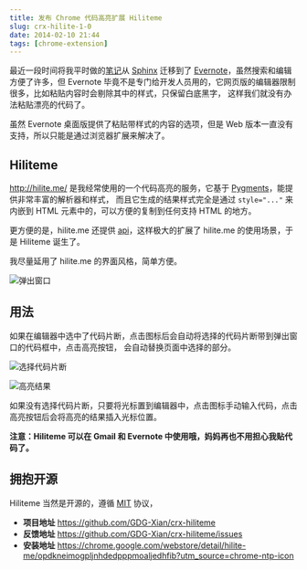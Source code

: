 ```yaml
---
title: 发布 Chrome 代码高亮扩展 Hiliteme
slug: crx-hilite-1-0
date: 2014-02-10 21:44
tags: [chrome-extension]
---
```


最近一段时间将我平时做的[笔记][1]从 [Sphinx] 迁移到了 [Evernote]，虽然搜索和编辑方便了许多，但 Evernote
毕竟不是专门给开发人员用的，它网页版的编辑器限制很多，比如粘贴内容时会剔除其中的样式，只保留白底黑字，
这样我们就没有办法粘贴漂亮的代码了。

虽然 Evernote 桌面版提供了粘贴带样式的内容的选项，但是 Web 版本一直没有支持，所以只能是通过浏览器扩展来解决了。

## Hiliteme

<http://hilite.me/> 是我经常使用的一个代码高亮的服务，它基于 [Pygments]，能提供非常丰富的解析器和样式，
而且它生成的结果样式完全是通过 `style="..."` 来内嵌到 HTML 元素中的，可以方便的复制到任何支持 HTML 的地方。

更方便的是，hilite.me 还提供 [api]，这样极大的扩展了 hilite.me 的使用场景，于是 Hiliteme 诞生了。

我尽量延用了 hilite.me 的界面风格，简单方便。

![弹出窗口](http://pic.yupoo.com/greatghoul_v/DwLsGoVA/VYkRf.png)

## 用法

如果在编辑器中选中了代码片断，点击图标后会自动将选择的代码片断带到弹出窗口的代码框中，点击高亮按钮，
会自动替换页面中选择的部分。

![选择代码片断](http://pic.yupoo.com/greatghoul_v/DwLsGOKn/FvxqB.png)

![高亮结果](http://pic.yupoo.com/greatghoul_v/DwLsFbUd/L2VfK.png)

如果没有选择代码片断，只要将光标置到编辑器中，点击图标手动输入代码，点击高亮按钮后会将高亮的结果插入光标位置。

**注意：Hiliteme 可以在 Gmail 和 Evernote 中使用哦，妈妈再也不用担心我贴代码了。**

## 拥抱开源

Hiliteme 当然是开源的，遵循 [MIT] 协议，

- **项目地址** <https://github.com/GDG-Xian/crx-hiliteme>
- **反馈地址** <https://github.com/GDG-Xian/crx-hiliteme/issues>
- **安装地址** <https://chrome.google.com/webstore/detail/hilite-me/opdkneimogpljnhdedpppmoaljedhfib?utm_source=chrome-ntp-icon>

[1]: https://github.com/greatghoul/notes

[Sphinx]: http://sphinx.pocoo.org/
[Evernote]: https://www.evernote.com/
[Pygments]: http://pygments.org/
[api]: http://hilite.me/api
[MIT]: https://github.com/GDG-Xian/crx-hiliteme/blob/master/LICENSE
